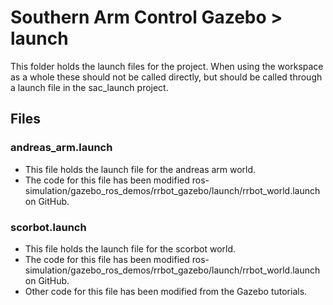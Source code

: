 # Southern Arm Control Gazebo > launch

This folder holds the launch files for the project. When using the workspace as a whole these should not be called directly, but should be called through a launch file in the sac_launch project.

## Files
### andreas_arm.launch
* This file holds the launch file for the andreas arm world.
* The code for this file has been modified ros-simulation/gazebo_ros_demos/rrbot_gazebo/launch/rrbot_world.launch on GitHub.

### scorbot.launch
* This file holds the launch file for the scorbot world.
* The code for this file has been modified ros-simulation/gazebo_ros_demos/rrbot_gazebo/launch/rrbot_world.launch on GitHub.
* Other code for this file has been modified from the Gazebo tutorials.
